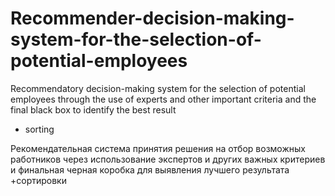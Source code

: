 # Recommender-decision-making-system-for-the-selection-of-potential-employees

Recommendatory decision-making system for the selection of 
potential employees through the use of experts and other 
important criteria and the final black box to identify the best result
+ sorting


Рекомендательная система принятия решения на отбор возможных 
работников через использование экспертов и других важных 
критериев и финальная черная коробка для выявления лучшего результата
+сортировки

